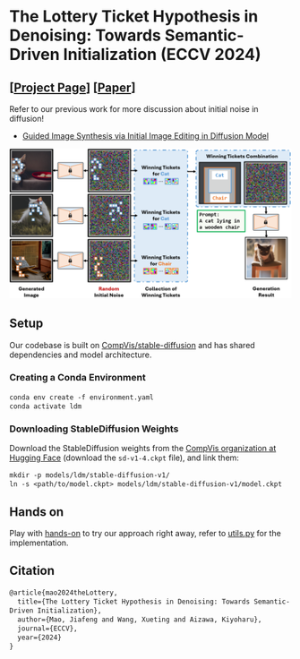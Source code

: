 # The Lottery Ticket Hypothesis in Denoising: Towards Semantic-Driven Initialization (ECCV 2024)

## [<a href="https://ut-mao.github.io/noise.github.io/" target="_blank">Project Page</a>] [<a href="https://arxiv.org/abs/2312.08872" target="_blank">Paper</a>]

Refer to our previous work for more discussion about initial noise in diffusion!
- <a href="https://ut-mao.github.io/swap.github.io/" target="_blank">Guided Image Synthesis via Initial Image Editing in Diffusion Model</a>

![teaser](./teaser.png)


## Setup

Our codebase is built on [CompVis/stable-diffusion](https://github.com/CompVis/stable-diffusion)
and has shared dependencies and model architecture.

### Creating a Conda Environment

```
conda env create -f environment.yaml
conda activate ldm
```

### Downloading StableDiffusion Weights

Download the StableDiffusion weights from the [CompVis organization at Hugging Face](https://huggingface.co/CompVis/stable-diffusion-v-1-4-original)
(download the `sd-v1-4.ckpt` file), and link them:
```
mkdir -p models/ldm/stable-diffusion-v1/
ln -s <path/to/model.ckpt> models/ldm/stable-diffusion-v1/model.ckpt 
```
## Hands on

Play with [hands-on](./Hands_on.ipynb) to try our approach right away, refer to [utils.py](./utils.py) for the implementation.

## Citation
```
@article{mao2024theLottery,
  title={The Lottery Ticket Hypothesis in Denoising: Towards Semantic-Driven Initialization},
  author={Mao, Jiafeng and Wang, Xueting and Aizawa, Kiyoharu},
  journal={ECCV},
  year={2024}
}
```
